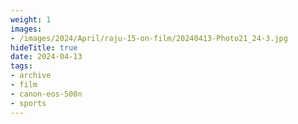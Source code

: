 ```yaml
---
weight: 1
images:
- /images/2024/April/raju-15-on-film/20240413-Photo21_24-3.jpg
hideTitle: true
date: 2024-04-13
tags:
- archive
- film
- canon-eos-500n
- sports
---
```

